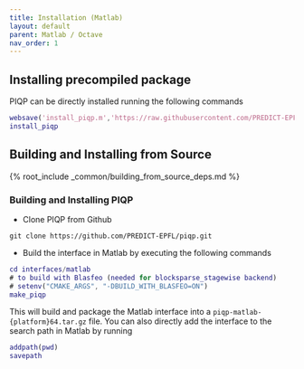 ```yaml
---
title: Installation (Matlab)
layout: default
parent: Matlab / Octave
nav_order: 1
---
```


## Installing precompiled package

PIQP can be directly installed running the following commands

```matlab
websave('install_piqp.m','https://raw.githubusercontent.com/PREDICT-EPFL/piqp/main/interfaces/matlab/install_piqp.m');
install_piqp
```

## Building and Installing from Source

{% root_include _common/building_from_source_deps.md %}

### Building and Installing PIQP

* Clone PIQP from Github
```shell
git clone https://github.com/PREDICT-EPFL/piqp.git
```
* Build the interface in Matlab by executing the following commands
```matlab
cd interfaces/matlab
# to build with Blasfeo (needed for blocksparse_stagewise backend)
# setenv("CMAKE_ARGS", "-DBUILD_WITH_BLASFEO=ON")
make_piqp
```
This will build and package the Matlab interface into a `piqp-matlab-{platform}64.tar.gz` file.
You can also directly add the interface to the search path in Matlab by running
```matlab
addpath(pwd)
savepath
```
